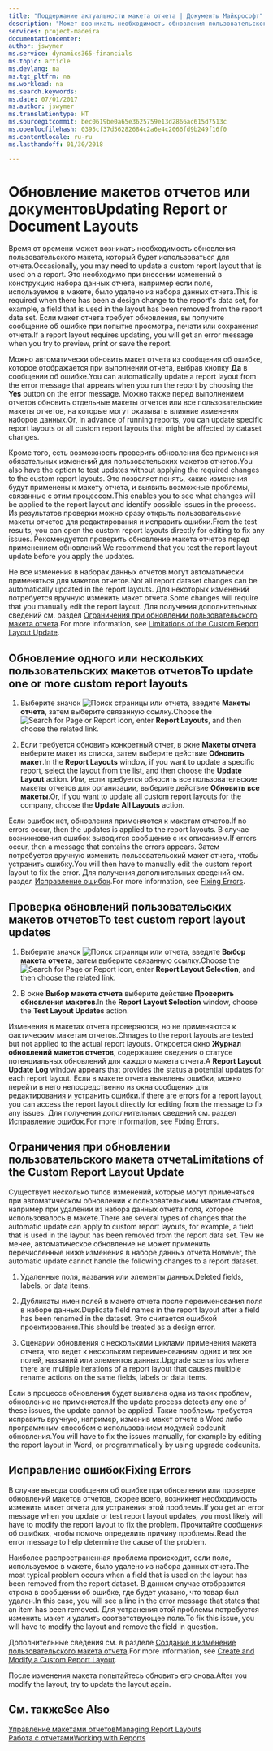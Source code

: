 ```yaml
---
title: "Поддержание актуальности макета отчета | Документы Майкрософт"
description: "Может возникать необходимость обновления пользовательского макета, который будет использоваться для отчета. Это необходимо при внесении изменений в конструкцию набора данных отчета, например если поле, используемое в макете, было удалено из набора данных отчета."
services: project-madeira
documentationcenter: 
author: jswymer
ms.service: dynamics365-financials
ms.topic: article
ms.devlang: na
ms.tgt_pltfrm: na
ms.workload: na
ms.search.keywords: 
ms.date: 07/01/2017
ms.author: jswymer
ms.translationtype: HT
ms.sourcegitcommit: bec0619be0a65e3625759e13d2866ac615d7513c
ms.openlocfilehash: 0395cf37d56282684c2a6e4c2066fd9b249f16f0
ms.contentlocale: ru-ru
ms.lasthandoff: 01/30/2018

---
```

# <a name="updating-report-or-document-layouts"></a><span data-ttu-id="8f3b9-104">Обновление макетов отчетов или документов</span><span class="sxs-lookup"><span data-stu-id="8f3b9-104">Updating Report or Document Layouts</span></span>
<span data-ttu-id="8f3b9-105">Время от времени может возникать необходимость обновления пользовательского макета, который будет использоваться для отчета.</span><span class="sxs-lookup"><span data-stu-id="8f3b9-105">Occasionally, you may need to update a custom report layout that is used on a report.</span></span> <span data-ttu-id="8f3b9-106">Это необходимо при внесении изменений в конструкцию набора данных отчета, например если поле, используемое в макете, было удалено из набора данных отчета.</span><span class="sxs-lookup"><span data-stu-id="8f3b9-106">This is required when there has been a design change to the report's data set, for example, a field that is used in the layout has been removed from the report data set.</span></span> <span data-ttu-id="8f3b9-107">Если макет отчета требует обновления, вы получите сообщение об ошибке при попытке просмотра, печати или сохранения отчета.</span><span class="sxs-lookup"><span data-stu-id="8f3b9-107">If a report layout requires updating, you will get an error message when you try to preview, print or save the report.</span></span>  
  
<span data-ttu-id="8f3b9-108">Можно автоматически обновить макет отчета из сообщения об ошибке, которое отображается при выполнении отчета, выбрав кнопку **Да** в сообщении об ошибке.</span><span class="sxs-lookup"><span data-stu-id="8f3b9-108">You can automatically update a report layout from the error message that appears when you run the report by choosing the **Yes** button on the error message.</span></span> <span data-ttu-id="8f3b9-109">Можно также перед выполнением отчетов обновить отдельные макеты отчетов или все пользовательские макеты отчетов, на которые могут оказывать влияние изменения наборов данных.</span><span class="sxs-lookup"><span data-stu-id="8f3b9-109">Or, in advance of running reports, you can update specific report layouts or all custom report layouts that might be affected by dataset changes.</span></span>  
  
<span data-ttu-id="8f3b9-110">Кроме того, есть возможность проверить обновления без применения обязательных изменений для пользовательских макетов отчетов.</span><span class="sxs-lookup"><span data-stu-id="8f3b9-110">You also have the option to test updates without applying the required changes to the custom report layouts.</span></span> <span data-ttu-id="8f3b9-111">Это позволяет понять, какие изменения будут применены к макету отчета, и выявить возможные проблемы, связанные с этим процессом.</span><span class="sxs-lookup"><span data-stu-id="8f3b9-111">This enables you to see what changes will be applied to the report layout and identify possible issues in the process.</span></span> <span data-ttu-id="8f3b9-112">Из результатов проверки можно сразу открыть пользовательские макеты отчетов для редактирования и исправить ошибки.</span><span class="sxs-lookup"><span data-stu-id="8f3b9-112">From the test results, you can open the custom report layouts directly for editing to fix any issues.</span></span> <span data-ttu-id="8f3b9-113">Рекомендуется проверить обновление макета отчетов перед применением обновлений.</span><span class="sxs-lookup"><span data-stu-id="8f3b9-113">We recommend that you test the report layout update before you apply the updates.</span></span>  
  
<span data-ttu-id="8f3b9-114">Не все изменения в наборах данных отчетов могут автоматически применяться для макетов отчетов.</span><span class="sxs-lookup"><span data-stu-id="8f3b9-114">Not all report dataset changes can be automatically updated in the report layouts.</span></span> <span data-ttu-id="8f3b9-115">Для некоторых изменений потребуется вручную изменить макет отчета.</span><span class="sxs-lookup"><span data-stu-id="8f3b9-115">Some changes will require that you manually edit the report layout.</span></span> <span data-ttu-id="8f3b9-116">Для получения дополнительных сведений см. раздел [Ограничения при обновлении пользовательского макета отчета](ui-update-report-layouts.md#UpdateLimitations).</span><span class="sxs-lookup"><span data-stu-id="8f3b9-116">For more information, see [Limitations of the Custom Report Layout Update](ui-update-report-layouts.md#UpdateLimitations).</span></span>  
  
## <a name="to-update-one-or-more-custom-report-layouts"></a><span data-ttu-id="8f3b9-117">Обновление одного или нескольких пользовательских макетов отчетов</span><span class="sxs-lookup"><span data-stu-id="8f3b9-117">To update one or more custom report layouts</span></span>  
  
1.  <span data-ttu-id="8f3b9-118">Выберите значок ![Поиск страницы или отчета](media/ui-search/search_small.png "Значок поиска страницы или отчета"), введите **Макеты отчета**, затем выберите связанную ссылку.</span><span class="sxs-lookup"><span data-stu-id="8f3b9-118">Choose the ![Search for Page or Report](media/ui-search/search_small.png "Search for Page or Report icon") icon, enter **Report Layouts**, and then choose the related link.</span></span>  
  
2.  <span data-ttu-id="8f3b9-119">Если требуется обновить конкретный отчет, в окне **Макеты отчета** выберите макет из списка, затем выберите действие **Обновить макет**.</span><span class="sxs-lookup"><span data-stu-id="8f3b9-119">In the **Report Layouts** window, if you want to update a specific report, select the layout from the list, and then choose the **Update Layout** action.</span></span> <span data-ttu-id="8f3b9-120">Или, если требуется обносить все пользовательские макеты отчетов для организации, выберите действие **Обновить все макеты**.</span><span class="sxs-lookup"><span data-stu-id="8f3b9-120">Or, if you want to update all custom report layouts for the company, choose the **Update All Layouts** action.</span></span>  

<span data-ttu-id="8f3b9-121">Если ошибок нет, обновления применяются к макетам отчетов.</span><span class="sxs-lookup"><span data-stu-id="8f3b9-121">If no errors occur, then the updates is applied to the report layouts.</span></span> <span data-ttu-id="8f3b9-122">В случае возникновения ошибок выводится сообщение с их описанием.</span><span class="sxs-lookup"><span data-stu-id="8f3b9-122">If errors occur, then a message that contains the errors appears.</span></span> <span data-ttu-id="8f3b9-123">Затем потребуется вручную изменить пользовательский макет отчета, чтобы устранить ошибку.</span><span class="sxs-lookup"><span data-stu-id="8f3b9-123">You will then have to manually edit the custom report layout to fix the error.</span></span> <span data-ttu-id="8f3b9-124">Для получения дополнительных сведений см. раздел [Исправление ошибок](ui-update-report-layouts.md#FixErrors).</span><span class="sxs-lookup"><span data-stu-id="8f3b9-124">For more information, see [Fixing Errors](ui-update-report-layouts.md#FixErrors).</span></span>  

## <a name="to-test-custom-report-layout-updates"></a><span data-ttu-id="8f3b9-125">Проверка обновлений пользовательских макетов отчетов</span><span class="sxs-lookup"><span data-stu-id="8f3b9-125">To test custom report layout updates</span></span>  
  
1.  <span data-ttu-id="8f3b9-126">Выберите значок ![Поиск страницы или отчета](media/ui-search/search_small.png "Значок поиска страницы или отчета"), введите **Выбор макета отчета**, затем выберите связанную ссылку.</span><span class="sxs-lookup"><span data-stu-id="8f3b9-126">Choose the ![Search for Page or Report](media/ui-search/search_small.png "Search for Page or Report icon") icon, enter **Report Layout Selection**, and then choose the related link.</span></span>  
  
2.  <span data-ttu-id="8f3b9-127">В окне **Выбор макета отчета** выберите действие **Проверить обновления макетов**.</span><span class="sxs-lookup"><span data-stu-id="8f3b9-127">In the **Report Layout Selection** window, choose the **Test Layout Updates** action.</span></span>  
  
 <span data-ttu-id="8f3b9-128">Изменения в макетах отчета проверяются, но не применяются к фактическим макетам отчетов.</span><span class="sxs-lookup"><span data-stu-id="8f3b9-128">Chnages to the report layouts are tested but not applied to the actual report layouts.</span></span> <span data-ttu-id="8f3b9-129">Откроется окно **Журнал обновлений макетов отчетов**, содержащее сведения о статусе потенциальных обновлений для каждого макета отчета.</span><span class="sxs-lookup"><span data-stu-id="8f3b9-129">A **Report Layout Update Log** window appears that provides the status a potential updates for each report layout.</span></span> <span data-ttu-id="8f3b9-130">Если в макете отчета выявлены ошибки, можно перейти в него непосредственно из окна сообщения для редактирования и устранить ошибки.</span><span class="sxs-lookup"><span data-stu-id="8f3b9-130">If there are errors for a report layout, you can access the report layout directly for editing from the message to fix any issues.</span></span> <span data-ttu-id="8f3b9-131">Для получения дополнительных сведений см. раздел [Исправление ошибок](ui-update-report-layouts.md#FixErrors).</span><span class="sxs-lookup"><span data-stu-id="8f3b9-131">For more information, see [Fixing Errors](ui-update-report-layouts.md#FixErrors).</span></span>  
  
##  <a name="UpdateLimitations"></a> <span data-ttu-id="8f3b9-132">Ограничения при обновлении пользовательского макета отчета</span><span class="sxs-lookup"><span data-stu-id="8f3b9-132">Limitations of the Custom Report Layout Update</span></span>  
 <span data-ttu-id="8f3b9-133">Существует несколько типов изменений, которые могут применяться при автоматическом обновлении к пользовательским макетам отчетов, например при удалении из набора данных отчета поля, которое использовалось в макете.</span><span class="sxs-lookup"><span data-stu-id="8f3b9-133">There are several types of changes that the automatic update can apply to custom report layouts, for example, a field that is used in the layout has been removed from the report data set.</span></span> <span data-ttu-id="8f3b9-134">Тем не менее, автоматическое обновление не может применить перечисленные ниже изменения в наборе данных отчета.</span><span class="sxs-lookup"><span data-stu-id="8f3b9-134">However, the automatic update cannot handle the following changes to a report dataset.</span></span>  
  
1.  <span data-ttu-id="8f3b9-135">Удаленные поля, названия или элементы данных.</span><span class="sxs-lookup"><span data-stu-id="8f3b9-135">Deleted fields, labels, or data items.</span></span>  
  
2.  <span data-ttu-id="8f3b9-136">Дубликаты имен полей в макете отчета после переименования поля в наборе данных.</span><span class="sxs-lookup"><span data-stu-id="8f3b9-136">Duplicate field names in the report layout after a field has been renamed in the dataset.</span></span> <span data-ttu-id="8f3b9-137">Это считается ошибкой проектирования.</span><span class="sxs-lookup"><span data-stu-id="8f3b9-137">This should be treated as a design error.</span></span>  
  
3.  <span data-ttu-id="8f3b9-138">Сценарии обновления с несколькими циклами применения макета отчета, что ведет к нескольким переименованиям одних и тех же полей, названий или элементов данных.</span><span class="sxs-lookup"><span data-stu-id="8f3b9-138">Upgrade scenarios where there are multiple iterations of a report layout that causes multiple rename actions on the same fields, labels or data items.</span></span>  
  
 <span data-ttu-id="8f3b9-139">Если в процессе обновления будет выявлена одна из таких проблем, обновление не применяется.</span><span class="sxs-lookup"><span data-stu-id="8f3b9-139">If the update process detects any one of these issues, the update cannot be applied.</span></span> <span data-ttu-id="8f3b9-140">Такие проблемы требуется исправить вручную, например, изменив макет отчета в Word либо программным способом с использованием модулей codeunit обновления.</span><span class="sxs-lookup"><span data-stu-id="8f3b9-140">You will have to fix the issues manually, for example by editing the report layout in Word, or programmatically by using upgrade codeunits.</span></span>  
  
##  <a name="FixErrors"></a> <span data-ttu-id="8f3b9-141">Исправление ошибок</span><span class="sxs-lookup"><span data-stu-id="8f3b9-141">Fixing Errors</span></span>  
 <span data-ttu-id="8f3b9-142">В случае вывода сообщения об ошибке при обновлении или проверке обновлений макетов отчетов, скорее всего, возникнет необходимость изменить макет отчета для устранения этой проблемы.</span><span class="sxs-lookup"><span data-stu-id="8f3b9-142">If you get an error message when you update or test report layout updates, you most likely will have to modify the report layout to fix the problem.</span></span> <span data-ttu-id="8f3b9-143">Прочитайте сообщения об ошибках, чтобы помочь определить причину проблемы.</span><span class="sxs-lookup"><span data-stu-id="8f3b9-143">Read the error message to help determine the cause of the problem.</span></span>  
  
 <span data-ttu-id="8f3b9-144">Наиболее распространенная проблема происходит, если поле, используемое в макете, было удалено из набора данных отчета.</span><span class="sxs-lookup"><span data-stu-id="8f3b9-144">The most typical problem occurs when a field that is used on the layout has been removed from the report dataset.</span></span> <span data-ttu-id="8f3b9-145">В данном случае отобразится строка в сообщении об ошибке, где будет указано, что товар был удален.</span><span class="sxs-lookup"><span data-stu-id="8f3b9-145">In this case, you will see a line in the error message that states that an item has been removed.</span></span> <span data-ttu-id="8f3b9-146">Для устранения этой проблемы потребуется изменить макет и удалить соответствующее поле.</span><span class="sxs-lookup"><span data-stu-id="8f3b9-146">To fix this issue, you will have to modify the layout and remove the field in question.</span></span>  
  
 <span data-ttu-id="8f3b9-147">Дополнительные сведения см. в разделе [Создание и изменение пользовательского макета отчета](ui-how-create-custom-report-layout.md#ModifyCustomLayout).</span><span class="sxs-lookup"><span data-stu-id="8f3b9-147">For more information, see [Create and Modify a Custom Report Layout](ui-how-create-custom-report-layout.md#ModifyCustomLayout).</span></span>  
  
 <span data-ttu-id="8f3b9-148">После изменения макета попытайтесь обновить его снова.</span><span class="sxs-lookup"><span data-stu-id="8f3b9-148">After you modify the layout, try to update the layout again.</span></span>  
  
## <a name="see-also"></a><span data-ttu-id="8f3b9-149">См. также</span><span class="sxs-lookup"><span data-stu-id="8f3b9-149">See Also</span></span>  
 [<span data-ttu-id="8f3b9-150">Управление макетами отчетов</span><span class="sxs-lookup"><span data-stu-id="8f3b9-150">Managing Report Layouts</span></span>](ui-manage-report-layouts.md)  
 [<span data-ttu-id="8f3b9-151">Работа с отчетами</span><span class="sxs-lookup"><span data-stu-id="8f3b9-151">Working with Reports</span></span>](ui-work-report.md)  
